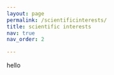 ```yaml
---
layout: page
permalink: /scientificinterests/
title: scientific interests
nav: true
nav_order: 2

---
```


hello

